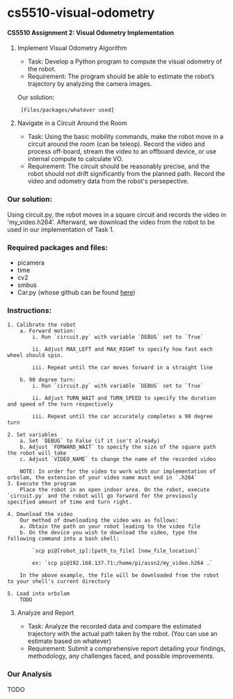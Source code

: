 # cs5510-visual-odometry
#### CS5510 Assignment 2: Visual Odometry Implementation

1. Implement Visual Odometry Algorithm

    - Task: Develop a Python program to compute the visual odometry of the robot.
    - Requirement: The program should be able to estimate the robot’s trajectory by analyzing the camera images.

    Our solution:

        [Files/packages/whatever used]

2. Navigate in a Circuit Around the Room

    - Task: Using the basic mobility commands, make the robot move in a circuit around the room (can be teleop). Record the video and process off-board, stream the video to an offboard device, or use internal compute to calculate VO.
    - Requirement: The circuit should be reasonably precise, and the robot should not drift significantly from the planned path. Record the video and odometry data from the robot's persepective.

###    Our solution:

Using circuit.py, the robot moves in a square circuit and records the video in 'my_video.h264'. Afterward, we download the video from the robot to be used in our implementation of Task 1.

###    Required packages and files:
- picamera
- time
- cv2
- smbus
- Car.py (whose github can be found [here](https://github.com/DIRECTLab/raspbot-code))

###    Instructions:

    1. Calibrate the robot
        a. Forward motion:
            i. Run `circuit.py` with variable `DEBUG` set to `True` 

            ii. Adjust MAX_LEFT and MAX_RIGHT to specify how fast each wheel should spin.

            iii. Repeat until the car moves forward in a straight line

        b. 90 degree turn:
            i. Run `circuit.py` with variable `DEBUG` set to `True`

            ii. Adjust TURN_WAIT and TURN_SPEED to specify the duration and speed of the turn respectively

            iii. Repeat until the car accurately completes a 90 degree turn

    2. Set variables
        a. Set `DEBUG` to False (if it isn't already)
        b. Adjust `FORWARD_WAIT` to specify the size of the square path the robot will take
        c. Adjust `VIDEO_NAME` to change the name of the recorded video

        NOTE: In order for the video to work with our implementation of orbslam, the extension of your video name must end in `.h264`
    3. Execute the program
        Place the robot in an open indoor area. On the robot, execute `circuit.py` and the robot will go forward for the previously specified amount of time and turn right.

    4. Download the video
        Our method of downloading the video was as follows:
        a. Obtain the path on your robot leading to the video file
        b. On the device you wish to download the video, type the following command into a bash shell:

            `scp pi@[robot_ip]:[path_to_file] [new_file_location]`

            ex: `scp pi@192.168.137.71:/home/pi/assn2/my_video.h264 .`

        In the above example, the file will be downloaded from the robot to your shell's current directory

    5. Load into orbslam
        TODO

3. Analyze and Report

    - Task: Analyze the recorded data and compare the estimated trajectory with the actual path taken by the robot. (You can use an estimate based on whatever)
    - Requirement: Submit a comprehensive report detailing your findings, methodology, any challenges faced, and possible improvements.

###     Our Analysis
TODO
